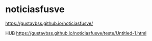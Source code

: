 # noticiasfusve

https://gustavbss.github.io/noticiasfusve/

HUB
https://gustavbss.github.io/noticiasfusve/teste/Untitled-1.html
